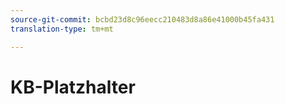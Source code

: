 ```yaml
---
source-git-commit: bcbd23d8c96eecc210483d8a86e41000b45fa431
translation-type: tm+mt

---
```

# KB-Platzhalter
